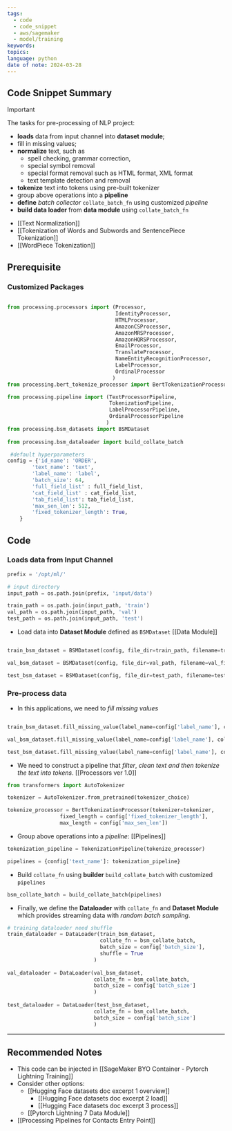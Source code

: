 ```yaml
---
tags:
  - code
  - code_snippet
  - aws/sagemaker
  - model/training
keywords: 
topics: 
language: python
date of note: 2024-03-28
---
```


## Code Snippet Summary

>[!important] 
>The tasks for pre-processing of NLP project:
> - **loads** data from input channel into **dataset module**;
> - fill in missing values;
> - **normalize** text, such as 
> 	- spell checking, grammar correction, 
> 	- special symbol removal
> 	- special format removal such as HTML format, XML format
> 	- text template detection and removal
> - **tokenize** text into tokens using pre-built tokenizer
> - group above operations into a **pipeline**
> - **define** *batch collector* `collate_batch_fn` using customized *pipeline*
> - **build data loader** from **data module** using `collate_batch_fn`

- [[Text Normalization]]
- [[Tokenization of Words and Subwords and SentencePiece Tokenization]]
- [[WordPiece Tokenization]]


## Prerequisite
### Customized Packages

```python

from processing.processors import (Processor, 
                                   IdentityProcessor, 
                                   HTMLProcessor, 
                                   AmazonCSProcessor,
                                   AmazonMRSProcessor,
                                   AmazonHQRSProcessor,
                                   EmailProcessor,
                                   TranslateProcessor,
                                   NameEntityRecognitionProcessor,
                                   LabelProcessor,
                                   OrdinalProcessor
                                  )
from processing.bert_tokenize_processor import BertTokenizationProcessor

from processing.pipeline import (TextProcessorPipeline,
                                 TokenizationPipeline,
                                 LabelProcessorPipeline,
                                 OrdinalProcessorPipeline
                                )
from processing.bsm_datasets import BSMDataset
                                    
from processing.bsm_dataloader import build_collate_batch

 #default hyperparameters
config = {'id_name': 'ORDER',
		'text_name': 'text',
		'label_name': 'label',
        'batch_size': 64,   
        'full_field_list' : full_field_list,
        'cat_field_list' : cat_field_list,
        'tab_field_list': tab_field_list,
        'max_sen_len': 512,
        'fixed_tokenizer_length': True,
    }
```

## Code
### Loads data from Input Channel

```python
prefix = '/opt/ml/'

# input directory
input_path = os.path.join(prefix, 'input/data')

train_path = os.path.join(input_path, 'train')
val_path = os.path.join(input_path, 'val')
test_path = os.path.join(input_path, 'test')
```

- Load data into **Dataset Module** defined as `BSMDataset` [[Data Module]]

```python

train_bsm_dataset = BSMDataset(config, file_dir=train_path, filename=train_filename)

val_bsm_dataset = BSMDataset(config, file_dir=val_path, filename=val_filename)

test_bsm_dataset = BSMDataset(config, file_dir=test_path, filename=test_filename)
```

### Pre-process data

- In this applications, we need to *fill missing values*

```python     

train_bsm_dataset.fill_missing_value(label_name=config['label_name'], column_cat_name=config['cat_field_list'])

val_bsm_dataset.fill_missing_value(label_name=config['label_name'], column_cat_name=config['cat_field_list'])

test_bsm_dataset.fill_missing_value(label_name=config['label_name'], column_cat_name=config['cat_field_list'])
```

- We need to construct a pipeline that *filter*, *clean text and then tokenize the text into tokens*. [[Processors ver 1.0]]

```python
from transformers import AutoTokenizer

tokenizer = AutoTokenizer.from_pretrained(tokenizer_choice)

tokenize_processor = BertTokenizationProcessor(tokenizer=tokenizer, 
                 fixed_length = config['fixed_tokenizer_length'], 
                 max_length = config['max_sen_len'])
```

- Group above operations into a *pipeline*: [[Pipelines]]

```python
tokenization_pipeline = TokenizationPipeline(tokenize_processor)

pipelines = {config['text_name']: tokenization_pipeline}
```

- Build `collate_fn` using **builder** `build_collate_batch` with customized  `pipelines` 

```python
bsm_collate_batch = build_collate_batch(pipelines)
```

- Finally, we define the **Dataloader** with `collate_fn` and **Dataset Module** which provides streaming data with *random batch sampling*. 

```python
# training dataloader need shuffle
train_dataloader = DataLoader(train_bsm_dataset, 
                              collate_fn = bsm_collate_batch, 
                              batch_size = config['batch_size'],
                              shuffle = True
                            )
                            
val_dataloader = DataLoader(val_bsm_dataset, 
                            collate_fn = bsm_collate_batch, 
                            batch_size = config['batch_size']
                            )
        
test_dataloader = DataLoader(test_bsm_dataset, 
                            collate_fn = bsm_collate_batch, 
                            batch_size = config['batch_size']
                            )
```



-----------
##  Recommended Notes

- This code can be injected in [[SageMaker BYO Container - Pytorch Lightning Training]]
- Consider other options:
	- [[Hugging Face datasets doc excerpt 1 overview]]
		- [[Hugging Face datasets doc excerpt 2 load]]
		- [[Hugging Face datasets doc excerpt 3 process]]
	- [[Pytorch Lightning 7 Data Module]]
- [[Processing Pipelines for Contacts Entry Point]]